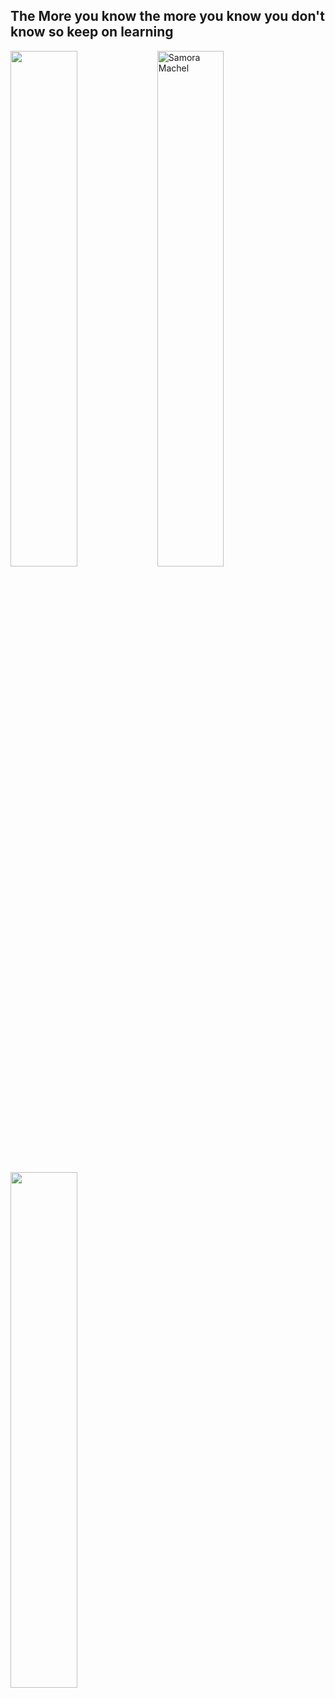 ## The More you know the more you know you don't know so keep on learning 

<div>
  <img width="46%", align="left" src="https://github-readme-stats.vercel.app/api?username=SamoraMachel&show_icons=true" />
  <img align="center" width="46%" src="https://github-readme-streak-stats.herokuapp.com/?user=SamoraMachel&theme=light" alt="Samora Machel" />
  
</div>
<div>
  <img width="46%", align="" src="https://github-readme-stats.vercel.app/api/top-langs/?username=SamoraMachel&hide=html,shell&langs_count=10&layout=compact&theme=light" />
</div>
<!--
**SamoraMachel/SamoraMachel** is a ✨ _special_ ✨ repository because its `README.md` (this file) appears on your GitHub profile.

Here are some ideas to get you started:
### Hi there 👋
- 🔭 I’m currently working on ...
- 🌱 I’m currently learning ...
- 👯 I’m looking to collaborate on ...
- 🤔 I’m looking for help with ...
- 💬 Ask me about ...
- 📫 How to reach me: ...
- 😄 Pronouns: ...
- ⚡ Fun fact: ...
-->
